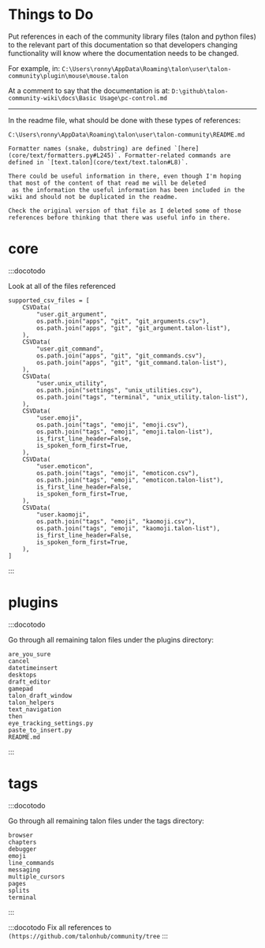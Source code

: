 # Things to Do

Put references in each of the community library files (talon and python files) to the relevant part of this documentation
so that developers changing functionality will know where the documentation needs to be changed.

For example, in:
`C:\Users\ronny\AppData\Roaming\talon\user\talon-community\plugin\mouse\mouse.talon`

At a comment to say that the documentation is at:
`D:\github\talon-community-wiki\docs\Basic Usage\pc-control.md`

---

In the readme file, what should be done with these types of references:

```
C:\Users\ronny\AppData\Roaming\talon\user\talon-community\README.md

Formatter names (snake, dubstring) are defined `[here](core/text/formatters.py#L245)`. Formatter-related commands are defined in `[text.talon](core/text/text.talon#L8)`.

There could be useful information in there, even though I'm hoping that most of the content of that read me will be deleted
 as the information the useful information has been included in the wiki and should not be duplicated in the readme.

Check the original version of that file as I deleted some of those references before thinking that there was useful info in there.
```

# core

:::docotodo

Look at all of the files referenced

```
supported_csv_files = [
    CSVData(
        "user.git_argument",
        os.path.join("apps", "git", "git_arguments.csv"),
        os.path.join("apps", "git", "git_argument.talon-list"),
    ),
    CSVData(
        "user.git_command",
        os.path.join("apps", "git", "git_commands.csv"),
        os.path.join("apps", "git", "git_command.talon-list"),
    ),
    CSVData(
        "user.unix_utility",
        os.path.join("settings", "unix_utilities.csv"),
        os.path.join("tags", "terminal", "unix_utility.talon-list"),
    ),
    CSVData(
        "user.emoji",
        os.path.join("tags", "emoji", "emoji.csv"),
        os.path.join("tags", "emoji", "emoji.talon-list"),
        is_first_line_header=False,
        is_spoken_form_first=True,
    ),
    CSVData(
        "user.emoticon",
        os.path.join("tags", "emoji", "emoticon.csv"),
        os.path.join("tags", "emoji", "emoticon.talon-list"),
        is_first_line_header=False,
        is_spoken_form_first=True,
    ),
    CSVData(
        "user.kaomoji",
        os.path.join("tags", "emoji", "kaomoji.csv"),
        os.path.join("tags", "emoji", "kaomoji.talon-list"),
        is_first_line_header=False,
        is_spoken_form_first=True,
    ),
]
```

:::

# plugins

:::docotodo

Go through all remaining talon files under the plugins directory:

```
are_you_sure
cancel
datetimeinsert
desktops
draft_editor
gamepad
talon_draft_window
talon_helpers
text_navigation
then
eye_tracking_settings.py
paste_to_insert.py
README.md
```

:::

# tags

:::docotodo

Go through all remaining talon files under the tags directory:

```
browser
chapters
debugger
emoji
line_commands
messaging
multiple_cursors
pages
splits
terminal
```

:::

:::docotodo
Fix all references to `(https://github.com/talonhub/community/tree`
:::
